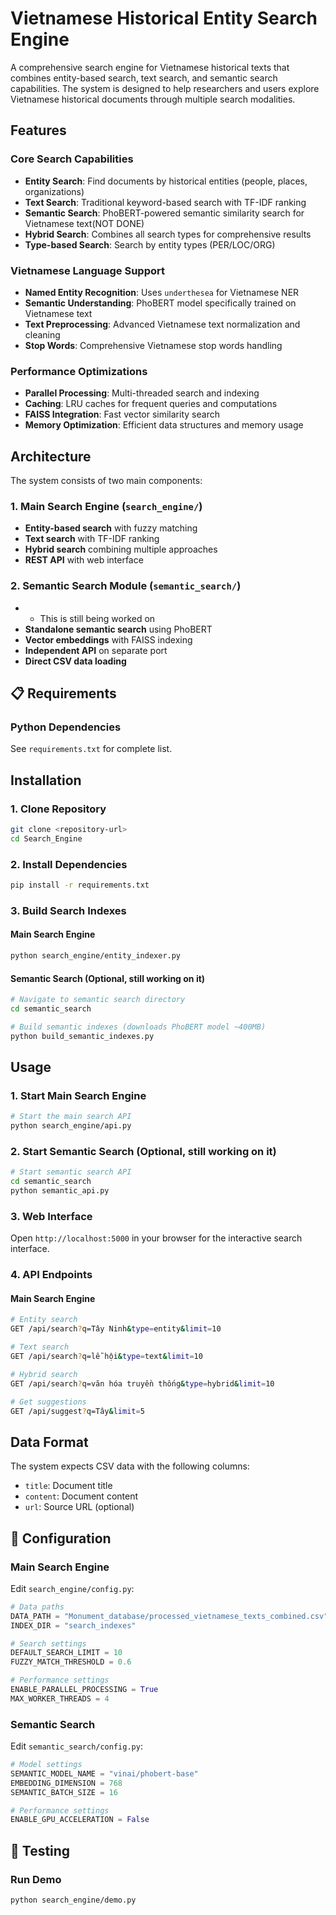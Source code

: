 # Vietnamese Historical Entity Search Engine

A comprehensive search engine for Vietnamese historical texts that combines entity-based search, text search, and semantic search capabilities. The system is designed to help researchers and users explore Vietnamese historical documents through multiple search modalities.

## Features

### Core Search Capabilities
- **Entity Search**: Find documents by historical entities (people, places, organizations)
- **Text Search**: Traditional keyword-based search with TF-IDF ranking
- **Semantic Search**: PhoBERT-powered semantic similarity search for Vietnamese text(NOT DONE)
- **Hybrid Search**: Combines all search types for comprehensive results
- **Type-based Search**: Search by entity types (PER/LOC/ORG)

### Vietnamese Language Support
- **Named Entity Recognition**: Uses `underthesea` for Vietnamese NER
- **Semantic Understanding**: PhoBERT model specifically trained on Vietnamese text
- **Text Preprocessing**: Advanced Vietnamese text normalization and cleaning
- **Stop Words**: Comprehensive Vietnamese stop words handling

### Performance Optimizations
- **Parallel Processing**: Multi-threaded search and indexing
- **Caching**: LRU caches for frequent queries and computations
- **FAISS Integration**: Fast vector similarity search
- **Memory Optimization**: Efficient data structures and memory usage

## Architecture

The system consists of two main components:

### 1. Main Search Engine (`search_engine/`)
- **Entity-based search** with fuzzy matching
- **Text search** with TF-IDF ranking
- **Hybrid search** combining multiple approaches
- **REST API** with web interface

### 2. Semantic Search Module (`semantic_search/`)
- * This is still being worked on
- **Standalone semantic search** using PhoBERT
- **Vector embeddings** with FAISS indexing
- **Independent API** on separate port
- **Direct CSV data loading**

## 📋 Requirements


### Python Dependencies
See `requirements.txt` for complete list.

## Installation

### 1. Clone Repository
```bash
git clone <repository-url>
cd Search_Engine
```

### 2. Install Dependencies
```bash
pip install -r requirements.txt
```

### 3. Build Search Indexes

#### Main Search Engine
```bash
python search_engine/entity_indexer.py
```

#### Semantic Search (Optional, still working on it)
```bash
# Navigate to semantic search directory
cd semantic_search

# Build semantic indexes (downloads PhoBERT model ~400MB)
python build_semantic_indexes.py
```

## Usage

### 1. Start Main Search Engine
```bash
# Start the main search API
python search_engine/api.py
```

### 2. Start Semantic Search (Optional, still working on it)
```bash
# Start semantic search API
cd semantic_search
python semantic_api.py
```

### 3. Web Interface
Open `http://localhost:5000` in your browser for the interactive search interface.

### 4. API Endpoints

#### Main Search Engine
```bash
# Entity search
GET /api/search?q=Tây Ninh&type=entity&limit=10

# Text search
GET /api/search?q=lễ hội&type=text&limit=10

# Hybrid search
GET /api/search?q=văn hóa truyền thống&type=hybrid&limit=10

# Get suggestions
GET /api/suggest?q=Tây&limit=5

```


## Data Format

The system expects CSV data with the following columns:
- `title`: Document title
- `content`: Document content
- `url`: Source URL (optional)


## 🔧 Configuration

### Main Search Engine
Edit `search_engine/config.py`:
```python
# Data paths
DATA_PATH = "Monument_database/processed_vietnamese_texts_combined.csv"
INDEX_DIR = "search_indexes"

# Search settings
DEFAULT_SEARCH_LIMIT = 10
FUZZY_MATCH_THRESHOLD = 0.6

# Performance settings
ENABLE_PARALLEL_PROCESSING = True
MAX_WORKER_THREADS = 4
```

### Semantic Search
Edit `semantic_search/config.py`:
```python
# Model settings
SEMANTIC_MODEL_NAME = "vinai/phobert-base"
EMBEDDING_DIMENSION = 768
SEMANTIC_BATCH_SIZE = 16

# Performance settings
ENABLE_GPU_ACCELERATION = False
```

## 🧪 Testing

### Run Demo
```bash
python search_engine/demo.py
```



